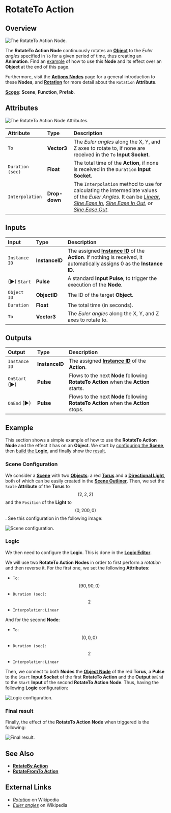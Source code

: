 # RotateTo Action

## Overview

![The RotateTo Action Node.](../../.gitbook/assets/rotatetoactionupdatedimage.png)

The **RotateTo Action Node** continuously rotates an [**Object**](../../objects-and-types/scene-objects/README.md) to the *Euler angles* specified in `To` for a given period of time, thus creating an **Animation**. Find an [example](#example) of how to use this **Node** and its effect over an **Object** at the end of this page.

Furthermore, visit the [**Actions Nodes**](README.md) page for a general introduction to these **Nodes**, and [**Rotation**](../../objects-and-types/attributes/common-attributes/transformation/README.md#rotation) for more detail about the `Rotation` **Attribute**.

[**Scope**](../overview.md#scopes): **Scene**, **Function**, **Prefab**.

## Attributes

![The RotateTo Action Node Attributes.](../../.gitbook/assets/rotatetoactionattributes.png)

| Attribute | Type | Description |
| :--- | :--- | :--- |
| `To` | **Vector3** | The *Euler angles* along the X, Y, and Z axes to rotate to, if none are received in the `To` **Input Socket**. |
| `Duration (sec)` | **Float** | The total time of the **Action**, if none is received in the `Duration` **Input Socket**. |
| `Interpolation` | **Drop-down** | The `Interpolation` method to use for calculating the intermediate values of the *Euler Angles*. It can be [*Linear*](https://en.wikipedia.org/wiki/Linear_interpolation), [*Sine Ease In*](https://easings.net/#easeInSine), [*Sine Ease In Out*](https://easings.net/#easeInOutSine), or [*Sine Ease Out*](https://easings.net/#easeOutSine). |

## Inputs

| Input | Type | Description |
| :--- | :--- | :--- |
| `Instance ID` | **InstanceID** | The assigned [**Instance ID**](README.md#instance-id) of the **Action**. If nothing is received, it automatically assigns 0 as the **Instance ID**. |
| \(►\) `Start` | **Pulse** | A standard **Input Pulse**, to trigger the execution of the **Node**. |
| `Object ID` | **ObjectID** | The ID of the target **Object**. |
| `Duration` | **Float** | The total time \(in seconds\). |
| `To` | **Vector3** | The *Euler angles* along the X, Y, and Z axes to rotate to. |

## Outputs

| Output | Type | Description |
| :--- | :--- | :--- |
| `Instance ID` | **InstanceID** | The assigned [**Instance ID**](README.md#instance-id) of the **Action**.  |
| `OnStart` \(►\) | **Pulse** | Flows to the next **Node** following **RotateTo Action** when the **Action** starts. |
| `OnEnd` \(►\) | **Pulse** | Flows to the next **Node** following **RotateTo Action** when the **Action** stops. |


## Example

This section shows a simple example of how to use the **RotateTo Action** **Node** and the effect it has on an **Object**. We start by [configuring the **Scene**](#scene-configuration), then [build the **Logic**](#logic), and finally show the [result](#final-result).

### Scene Configuration

We consider a [**Scene**](../../objects-and-types/project-objects/scene.md) with two [**Objects**](../../objects-and-types/scene-objects/README.md): a red [**Torus**](../../objects-and-types/scene-objects/primitives.md#torus) and a [**Directional Light**](../../objects-and-types/scene-objects/lights.md), both of which can be easily created in the [**Scene Outliner**](../../modules/scene-outliner.md). Then, we set the `Scale` **Attribute** of the **Torus** to $$(2, 2, 2)$$ and the `Position` of the **Light** to $$(0, 200, 0)$$. See this configuration in the following image:

![Scene configuration.](../../.gitbook/assets/examplesactions/ExampleRotateTo_1.png)

### Logic

We then need to configure the **Logic**. This is done in the [**Logic Editor**](../../modules/logic-editor.md).

We will use two **RotateTo Action** **Nodes** in order to first perform a *rotation* and then reverse it. For the first one, we set the following **Attributes**:

* `To`: $$(90, 90, 0)$$ 
* `Duration (sec)`: $$2$$ 
* `Interpolation`: `Linear`

And for the second **Node**:

* `To`: $$(0, 0, 0)$$ 
* `Duration (sec)`: $$2$$ 
* `Interpolation`: `Linear`

Then, we connect to both **Nodes** the [**Object Node**](../../objects-and-types/scene-objects/README.md#objects-in-the-logic) of the red **Torus**, a **Pulse** to the `Start` **Input Socket** of the first **RotateTo Action** and the **Output** `OnEnd` to the `Start` **Input** of the second **RotateTo Action** **Node**. Thus, having the following **Logic** configuration:

![Logic configuration.](../../.gitbook/assets/examplesactions/ExampleRotateTo_2.png)

### Final result

Finally, the effect of the **RotateTo Action** **Node** when triggered is the following:

![Final result.](../../.gitbook/assets/examplesactions/ExampleRotateTo_3.gif)


## See Also

* [**RotateBy Action**](rotatebyaction.md)
* [**RotateFromTo Action**](rotatefromtoaction.md)

## External Links

* [_Rotation_](https://en.wikipedia.org/wiki/Rotation) on Wikipedia
* [_Euler angles_](https://en.wikipedia.org/wiki/Euler_angles) on Wikipedia


